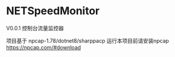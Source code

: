 # NETSpeedMonitor
V0.0.1 控制台流量监控器

项目基于 npcap-1.78/dotnet8/sharppacp 
运行本项目前请安装npcap https://npcap.com/#download

